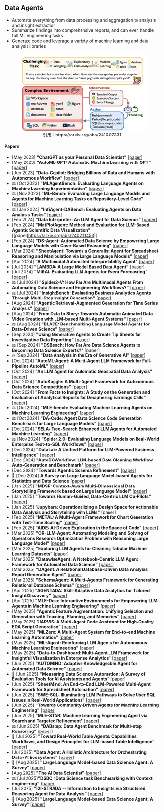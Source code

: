 ## Data Agents
* Automate everything from data processing and aggregation to analysis and insight extraction
* Summarize findings into comprehensive reports, and can even handle full ML engineering tasks
* Generate code and leverage a variety of machine learning and data analysis libraries
<figure style="text-align: center;">
    <img alt="" src="../assets/data_agent.png" width="500" />
    <figcaption style="text-align: center;">引用：https://arxiv.org/abs/2410.07331</figcaption>
</figure>

#### Papers
* [May 2023] **"ChatGPT as your Personal Data Scientist"** [[paper](https://arxiv.org/abs/2305.13657)]
* [May 2023] **"AutoML-GPT: Automatic Machine Learning with GPT"** [[paper](https://arxiv.org/abs/2305.02499)]
* [Jun 2023] **"Data-Copilot: Bridging Billions of Data and Humans with Autonomous Workflow"** [[paper](https://arxiv.org/abs/2306.07209)]
* ⚖️ [Oct 2023] **"MLAgentBench: Evaluating Language Agents on Machine Learning Experimentation"** [[paper](https://arxiv.org/abs/2310.03302)]
* ⚖️ [Nov 2023] **"ML-Bench: Evaluating Large Language Models and Agents for Machine Learning Tasks on Repository-Level Code"** [[paper](https://arxiv.org/abs/2311.09835)]
* ⚖️ [Jan 2024] **"InfiAgent-DABench: Evaluating Agents on Data Analysis Tasks"** [[paper](https://arxiv.org/abs/2401.05507)]
* [Feb 2024] **"Data Interpreter: An LLM Agent for Data Science"** [[paper](https://arxiv.org/abs/2402.18679)]
* [Feb 2024] **"MatPlotAgent: Method and Evaluation for LLM-Based Agentic Scientific Data Visualization"** [[paper]https://arxiv.org/abs/2402.11453)]
* [Feb 2024] **"DS-Agent: Automated Data Science by Empowering Large Language Models with Case-Based Reasoning"** [[paper](https://arxiv.org/abs/2402.17453)]
* [Mar 2024] **"SheetAgent: Towards a Generalist Agent for Spreadsheet Reasoning and Manipulation via Large Language Models"** [[paper](https://arxiv.org/abs/2403.03636)]
* [Apr 2024] **"A Multimodal Automated Interpretability Agent"** [[paper](https://arxiv.org/abs/2404.14394)]
* [Jul 2024] **"LAMBDA: A Large Model Based Data Agent"** [[paper](https://arxiv.org/abs/2407.17535)]
* [Jul 2024] **"MIRAI: Evaluating LLM Agents for Event Forecasting"** [[paper](https://arxiv.org/abs/2407.01231)]
* ⚖️ [Jul 2024] **"Spider2-V: How Far Are Multimodal Agents From Automating Data Science and Engineering Workflows?"** [[paper](https://arxiv.org/abs/2407.10956)]
* ⚖️ [Jul 2024] **"InsightBench: Evaluating Business Analytics Agents Through Multi-Step Insight Generation"** [[paper](https://arxiv.org/abs/2407.06423)]
* [Aug 2024] **"Agentic Retrieval-Augmented Generation for Time Series Analysis"** [[paper](https://arxiv.org/abs/2408.14484)]
* [Aug 2024] **"From Data to Story: Towards Automatic Animated Data Video Creation with LLM-based Multi-Agent Systems"** [[paper](https://arxiv.org/abs/2408.03876)]
* ⚖️ [Aug 2024] **"BLADE: Benchmarking Language Model Agents for Data-Driven Science"** [[paper](https://arxiv.org/abs/2408.09667)]
* [Sep 2024] **"Using Generative Agents to Create Tip Sheets for Investigative Data Reporting"** [[paper](https://arxiv.org/abs/2409.07286)]
* ⚖️ [Sep 2024] **"DSBench: How Far Are Data Science Agents to Becoming Data Science Experts?"** [[paper](https://arxiv.org/abs/2409.07703)]
* 🔥 [Sep 2024] **"Data Analysis in the Era of Generative AI"** [[paper](https://arxiv.org/abs/2409.18475)]
* [Oct 2024] **"AutoML-Agent: A Multi-Agent LLM Framework for Full-Pipeline AutoML"** [[paper](https://arxiv.org/abs/2410.02958)]
* [Oct 2024] **"An LLM Agent for Automatic Geospatial Data Analysis"** [[paper](https://arxiv.org/abs/2410.18792)]
* [Oct 2024] **"AutoKaggle: A Multi-Agent Framework for Autonomous Data Science Competitions"** [[paper](https://arxiv.org/abs/2410.20424)]
* [Oct 2024] **"From Facts to Insights: A Study on the Generation and Evaluation of Analytical Reports for Deciphering Earnings Calls"** [[paper](https://arxiv.org/abs/2410.01039)]
* ⚖️ [Oct 2024] **"MLE-bench: Evaluating Machine Learning Agents on Machine Learning Engineering"** [[paper](https://arxiv.org/abs/2410.07095)]
* ⚖️ [Oct 2024] **"DA-Code: Agent Data Science Code Generation Benchmark for Large Language Models"** [[paper](https://arxiv.org/abs/2410.07331)]
* [Oct 2024] **"SELA: Tree-Search Enhanced LLM Agents for Automated Machine Learning"** [[paper](https://arxiv.org/abs/2410.17238)]
* ⚖️ [Nov 2024] **"Spider 2.0: Evaluating Language Models on Real-World Enterprise Text-to-SQL Workflows"** [[paper](https://arxiv.org/abs/2411.07763)]
* [Dec 2024] **"DataLab: A Unified Platform for LLM-Powered Business Intelligence"** [[paper](https://arxiv.org/abs/2412.02205)]
* [Dec 2024] **"AutoDCWorkflow: LLM-based Data Cleaning Workflow Auto-Generation and Benchmark"** [[paper](https://arxiv.org/abs/2412.06724)]
* [Dec 2024] **"Towards Agentic Schema Refinement"** [[paper](https://arxiv.org/abs/2412.07786)]
* 📖 [Dec 2024] **A Survey on Large Language Model-based Agents for Statistics and Data Science** [[paper](https://arxiv.org/abs/2412.14222)]
* [Jan 2025] **"MDSF: Context-Aware Multi-Dimensional Data Storytelling Framework based on Large language Model"** [[paper](https://arxiv.org/abs/2501.01014)]
* [Jan 2025] **"Towards Human-Guided, Data-Centric LLM Co-Pilots"** [[paper](https://arxiv.org/abs/2501.10321)]
* [Jan 2025] **"Jupybara: Operationalizing a Design Space for Actionable Data Analysis and Storytelling with LLMs"** [[paper](https://arxiv.org/abs/2501.16661)]
* [Feb 2025] **"METAL: A Multi-Agent Framework for Chart Generation with Test-Time Scaling"** [[paper](https://arxiv.org/abs/2502.17651)]
* [Feb 2025] **"AIDE: AI-Driven Exploration in the Space of Code"** [[paper](https://arxiv.org/abs/2502.13138)]
* [Mar 2025] **"OR-LLM-Agent: Automating Modeling and Solving of Operations Research Optimization Problem with Reasoning Large Language Model"** [[paper](https://arxiv.org/abs/2503.10009)]
* [Mar 2025] **"Exploring LLM Agents for Cleaning Tabular Machine Learning Datasets"** [[paper](https://arxiv.org/abs/2503.06664)]
* [Mar 2025] **"DatawiseAgent: A Notebook-Centric LLM Agent Framework for Automated Data Science"** [[paper](https://arxiv.org/abs/2503.07044)]
* [Mar 2025] **"DAgent: A Relational Database-Driven Data Analysis Report Generation Agent"** [[paper](https://arxiv.org/abs/2503.13269)]
* [Mar 2025] **"SchemaAgent: A Multi-Agents Framework for Generating Relational Database Schema"** [[paper](https://arxiv.org/abs/2503.23886)]
* [Apr 2025] **"AGENTADA: Skill-Adaptive Data Analytics for Tailored Insight Discovery"** [[paper](https://arxiv.org/abs/2504.07421)]
* [Apr 2025] **"MLE-Dojo: Interactive Environments for Empowering LLM Agents in Machine Learning Engineering"** [[paper](https://arxiv.org/abs/2505.07782)]
* [May 2025] **"Agentic Feature Augmentation: Unifying Selection and Generation with Teaming, Planning, and Memories"** [[paper](https://www.arxiv.org/abs/2505.15076)]
* [May 2025] **"JARVIS: A Multi-Agent Code Assistant for High-Quality EDA Script Generation"** [[paper](https://www.arxiv.org/abs/2505.14978)]
* [May 2025] **"MLZero: A Multi-Agent System for End-to-end Machine Learning Automation"** [[paper](https://arxiv.org/abs/2505.13941)]
* [May 2025] **"ML-Agent: Reinforcing LLM Agents for Autonomous Machine Learning Engineering"** [[paper](https://arxiv.org/abs/2505.23723)]
* [May 2025] **"Data-to-Dashboard: Multi-Agent LLM Framework for Insightful Visualization in Enterprise Analytics"** [[paper](https://arxiv.org/abs/2505.23695)]
* [Jun 2025] **"AUTOMIND: Adaptive Knowledgeable Agent for Automated Data Science"** [[paper](https://arxiv.org/abs/2506.10974)]
* 📖 [Jun 2025] **"Measuring Data Science Automation: A Survey of Evaluation Tools for AI Assistants and Agents"** [[paper](https://arxiv.org/abs/2506.08800)]
* [Jun 2025] **"SheetMind: An End-to-End LLM-Powered Multi-Agent Framework for Spreadsheet Automation"** [[paper](https://www.arxiv.org/abs/2506.12339)]
* [Jun 2025] **"SWE-SQL: Illuminating LLM Pathways to Solve User SQL Issues in Real-World Applications"** [[paper](https://www.arxiv.org/abs/2506.18951)]
* [Jun 2025] **"Towards Community-Driven Agents for Machine Learning Engineering"** [[paper](https://arxiv.org/abs/2506.20640)]
* [Jun 2025] **"MLE-STAR: Machine Learning Engineering Agent via Search and Targeted Refinement"** [[paper](https://www.arxiv.org/abs/2506.15692)]
* ⚖️ [Jun 2025] **"DABstep: Data Agent Benchmark for Multi-step Reasoning"** [[paper](https://arxiv.org/abs/2506.23719)]
* 📖 [Jul 2025] **"Toward Real-World Table Agents: Capabilities, Workflows, and Design Principles for LLM-based Table Intelligence"** [[paper](https://arxiv.org/abs/2507.10281)]
* [Jul 2025] **"Data Agent: A Holistic Architecture for Orchestrating Data+AI Ecosystems"** [[paper](https://arxiv.org/abs/2507.01599)]
* 📖 [Aug 2025] **"Large Language Model-based Data Science Agent: A Survey"** [[paper](https://www.arxiv.org/abs/2508.02744)]
* [Aug 2025] **"The AI Data Scientist"** [[paper](https://arxiv.org/abs/2508.18113)]
* ⚖️ [Jul 2025]**"DSBC : Data Science task Benchmarking with Context engineering"** [[paper](https://arxiv.org/abs/2507.23336)]
* [Jul 2025] **"I2I-STRADA -- Information to Insights via Structured Reasoning Agent for Data Analysis"** [[paper](https://arxiv.org/abs/2507.17874)]
* 📖 [Aug 2025] **"Large Language Model-based Data Science Agent: A Survey"** [[paper](https://www.arxiv.org/abs/2508.02744)]
